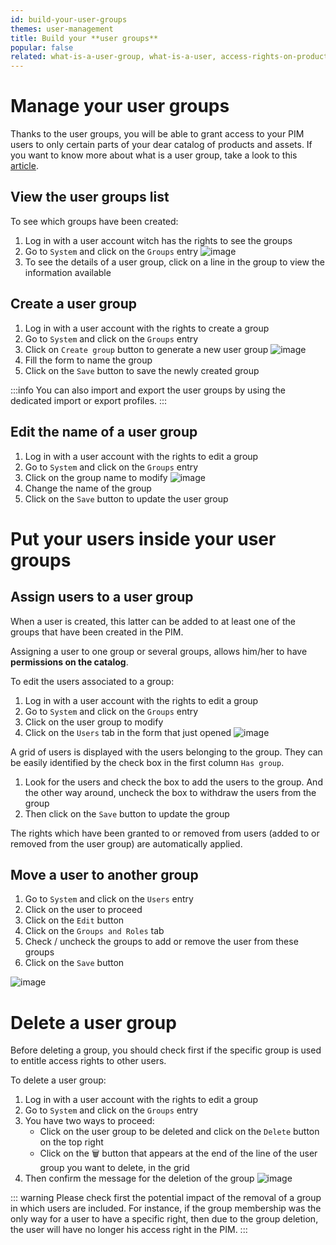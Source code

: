 ```yaml
---
id: build-your-user-groups
themes: user-management
title: Build your **user groups**
popular: false
related: what-is-a-user-group, what-is-a-user, access-rights-on-products, access-rights-on-assets, access-rights-on-imports-exports
---
```


# Manage your user groups

Thanks to the user groups, you will be able to grant access to your PIM users to only certain parts of your dear catalog of products and assets. If you want to know more about what is a user group, take a look to this [article](what-is-a-user-group.html).

## View the user groups list

To see which groups have been created:
1.  Log in with a user account witch has the rights to see the groups
1.  Go to `System` and click on the `Groups` entry
  ![image](../img/Systems_Groups.png)
1.  To see the details of a user group, click on a line in the group to view the information available

## Create a user group

1.  Log in with a user account with the rights to create a group
1.  Go to `System` and click on the `Groups` entry
1.  Click on `Create group` button to generate a new user group
  ![image](../img/Systems_GroupsCTA.png)
1.  Fill the form to name the group
1.  Click on the `Save` button to save the newly created group

:::info
You can also import and export the user groups by using the dedicated import or export profiles.
:::

## Edit the name of a user group

1.  Log in with a user account with the rights to edit a group
1.  Go to `System` and click on the `Groups` entry
1.  Click on the group name to modify
  ![image](../img/Systems_GroupEdit.png)
1.  Change the name of the group
1.  Click on the `Save` button to update the user group

# Put your users inside your user groups

## Assign users to a user group

When a user is created, this latter can be added to at least one of the groups that have been created in the PIM.

Assigning a user to one group or several groups, allows him/her to have **permissions on the catalog**.

To edit the users associated to a group:
1.  Log in with a user account with the rights to edit a group
1.  Go to `System` and click on the `Groups` entry
1.  Click on the user group to modify
2.  Click on the `Users` tab in the form that just opened
  ![image](../img/Systems_GroupUserEdit.png)

A grid of users is displayed with the users belonging to the group. They can be easily identified by the check box in the first column `Has group`.
1.  Look for the users and check the box to add the users to the group. And the other way around, uncheck the box to withdraw the users from the group
1.  Then click on the `Save` button to update the group

The rights which have been granted to or removed from users (added to or removed from the user group) are automatically applied.

## Move a user to another group

1.  Go to `System` and click on the `Users` entry
1. Click on the user to proceed
1. Click on the `Edit` button
1. Click on the `Groups and Roles` tab  
1. Check / uncheck the groups to add or remove the user from these groups
1. Click on the `Save` button

![image](../img/Systems_MoveaUsertoaGroup.gif)

# Delete a user group

Before deleting a group, you should check first if the specific group is used to entitle access rights to other users.

To delete a user group:
1.  Log in with a user account with the rights to edit a group
1.  Go to `System` and click on the `Groups` entry
1.  You have two ways to proceed:
    *   Click on the user group to be deleted and click on the `Delete` button on the top right
    *   Click on the :wastebasket: button that appears at the end of the line of the user group you want to delete, in the grid
1.  Then confirm the message for the deletion of the group
![image](../img/Groups_Delete.png)

::: warning
Please check first the potential impact of the removal of a group in which users are included. For instance, if the group membership was the only way for a user to have a specific right, then due to the group deletion, the user will have no longer his access right in the PIM.
:::
